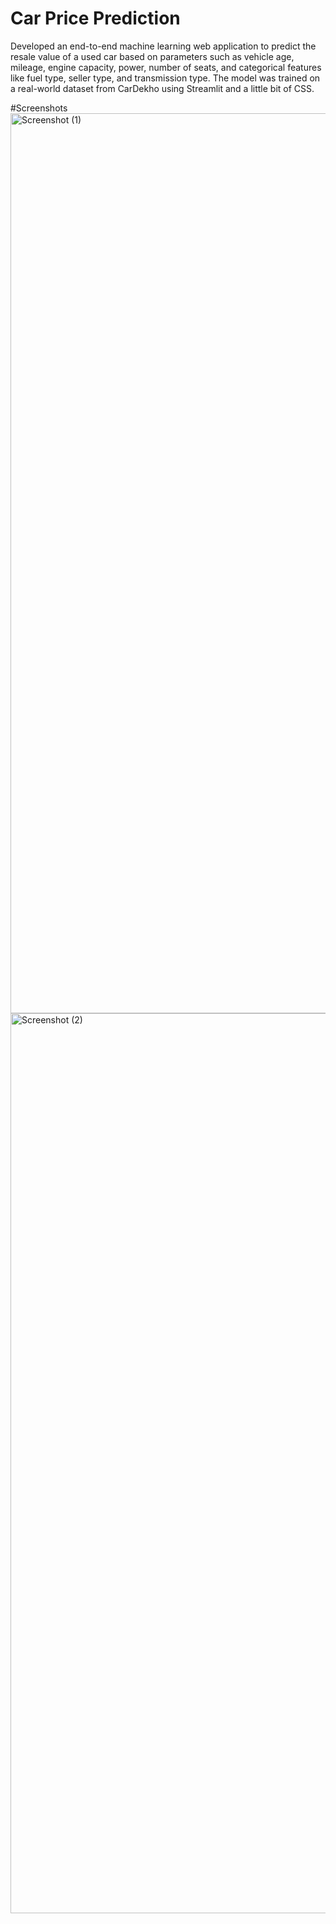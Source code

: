 # Car Price Prediction
Developed an end-to-end machine learning web application to predict the resale value of a used car based on parameters such as vehicle age, mileage, engine capacity, power, number of seats, and categorical features like fuel type, seller type, and transmission type.  The model was trained on a real-world dataset from CarDekho using Streamlit and a little bit of CSS. 

#Screenshots
<img width="2560" height="1440" alt="Screenshot (1)" src="https://github.com/user-attachments/assets/da135f15-e236-469e-8f88-ea1a47ddedad" />
<img width="2560" height="1440" alt="Screenshot (2)" src="https://github.com/user-attachments/assets/30467fe2-0d6a-4635-ba34-98e8c72da35e" />


